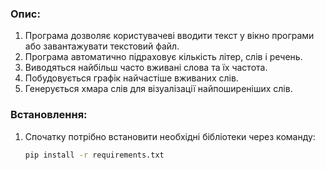 
### Опис:
1. Програма дозволяє користувачеві вводити текст у вікно програми або завантажувати текстовий файл.
2. Програма автоматично підраховує кількість літер, слів і речень.
3. Виводяться найбільш часто вживані слова та їх частота.
4. Побудовується графік найчастіше вживаних слів.
5. Генерується хмара слів для візуалізації найпоширеніших слів.

### Встановлення:
1. Спочатку потрібно встановити необхідні бібліотеки через команду:
   ```bash
   pip install -r requirements.txt
